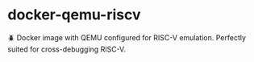# docker-qemu-riscv
🪲 Docker image with QEMU configured for RISC-V emulation. Perfectly suited for cross-debugging RISC-V.
